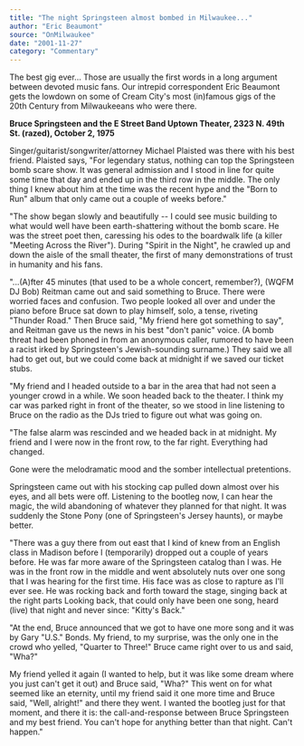 ```yaml
---
title: "The night Springsteen almost bombed in Milwaukee..."
author: "Eric Beaumont"
source: "OnMilwaukee"
date: "2001-11-27"
category: "Commentary"
---
```


The best gig ever... Those are usually the first words in a long argument between devoted music fans. Our intrepid correspondent Eric Beaumont gets the lowdown on some of Cream City's most (in)famous gigs of the 20th Century from Milwaukeeans who were there.

**Bruce Springsteen and the E Street Band Uptown Theater, 2323 N. 49th St. (razed), October 2, 1975**

Singer/guitarist/songwriter/attorney Michael Plaisted was there with his best friend. Plaisted says, "For legendary status, nothing can top the Springsteen bomb scare show. It was general admission and I stood in line for quite some time that day and ended up in the third row in the middle. The only thing I knew about him at the time was the recent hype and the "Born to Run" album that only came out a couple of weeks before."

"The show began slowly and beautifully -- I could see music building to what would well have been earth-shattering without the bomb scare. He was the street poet then, caressing his odes to the boardwalk life (a killer "Meeting Across the River"). During "Spirit in the Night", he crawled up and down the aisle of the small theater, the first of many demonstrations of trust in humanity and his fans.

"...(A)fter 45 minutes (that used to be a whole concert, remember?), (WQFM DJ Bob) Reitman came out and said something to Bruce. There were worried faces and confusion. Two people looked all over and under the piano before Bruce sat down to play himself, solo, a tense, riveting "Thunder Road." Then Bruce said, "My friend here got something to say", and Reitman gave us the news in his best "don't panic" voice. (A bomb threat had been phoned in from an anonymous caller, rumored to have been a racist irked by Springsteen's Jewish-sounding surname.) They said we all had to get out, but we could come back at midnight if we saved our ticket stubs.

"My friend and I headed outside to a bar in the area that had not seen a younger crowd in a while. We soon headed back to the theater. I think my car was parked right in front of the theater, so we stood in line listening to Bruce on the radio as the DJs tried to figure out what was going on.

"The false alarm was rescinded and we headed back in at midnight. My friend and I were now in the front row, to the far right. Everything had changed.

Gone were the melodramatic mood and the somber intellectual pretentions.

Springsteen came out with his stocking cap pulled down almost over his eyes, and all bets were off. Listening to the bootleg now, I can hear the magic, the wild abandoning of whatever they planned for that night. It was suddenly the Stone Pony (one of Springsteen's Jersey haunts), or maybe better.

"There was a guy there from out east that I kind of knew from an English class in Madison before I (temporarily) dropped out a couple of years before. He was far more aware of the Springsteen catalog than I was. He was in the front row in the middle and went absolutely nuts over one song that I was hearing for the first time. His face was as close to rapture as I'll ever see. He was rocking back and forth toward the stage, singing back at the right parts Looking back, that could only have been one song, heard (live) that night and never since: "Kitty's Back."

"At the end, Bruce announced that we got to have one more song and it was by Gary "U.S." Bonds. My friend, to my surprise, was the only one in the crowd who yelled, "Quarter to Three!" Bruce came right over to us and said, "Wha?"

My friend yelled it again (I wanted to help, but it was like some dream where you just can't get it out) and Bruce said, "Wha?" This went on for what seemed like an eternity, until my friend said it one more time and Bruce said, "Well, alright!" and there they went. I wanted the bootleg just for that moment, and there it is: the call-and-response between Bruce Springsteen and my best friend. You can't hope for anything better than that night. Can't happen."
